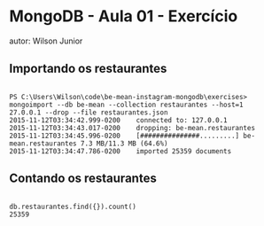 # MongoDB - Aula 01 - Exercício
autor: Wilson Junior

## Importando os restaurantes

```

PS C:\Users\Wilson\code\be-mean-instagram-mongodb\exercises> mongoimport --db be-mean --collection restaurantes --host=1
27.0.0.1 --drop --file restaurantes.json
2015-11-12T03:34:42.999-0200    connected to: 127.0.0.1
2015-11-12T03:34:43.017-0200    dropping: be-mean.restaurantes
2015-11-12T03:34:45.996-0200    [###############.........] be-mean.restaurantes 7.3 MB/11.3 MB (64.6%)
2015-11-12T03:34:47.786-0200    imported 25359 documents

```

## Contando os restaurantes

```

db.restaurantes.find({}).count()
25359

```
